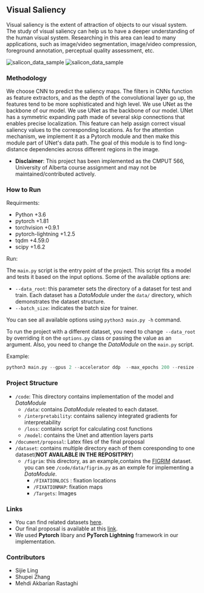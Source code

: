 ## Visual Saliency

Visual saliency is the extent of attraction of objects to our visual system. The study of visual saliency can help us to have a deeper understanding of the human visual system.  Researching in this area can lead to many applications, such as image/video segmentation, image/video compression, foreground annotation, perceptual quality assessment, etc.

![salicon_data_sample](https://github.com/Freddiechang/CMPUT566/blob/main/documents/proposal/imgs/example1_original.jpg=250x)
![salicon_data_sample](https://github.com/Freddiechang/CMPUT566/blob/main/documents/proposal/imgs/example1_saliency.jpg=250x)

### Methodology

We choose CNN to predict the saliency maps. The filters in CNNs function as feature extractors, and as the depth of the convolutional layer go up, the features tend to be more sophisticated and high level.
We use UNet as the backbone of our model. We use UNet as the backbone of our model. UNet has a symmetric expanding path made of several skip connections that enables precise localization. This feature can help assign correct visual saliency values to the corresponding locations. As for the attention mechanism, we implement it as a Pytorch module and then make this module part of UNet's data path. The goal of this module is to find long-distance dependencies across different regions in the image.

* **Disclaimer**: This project has been implemented as the CMPUT 566, University of Alberta course assignment and may not be maintained/contributed actively.

### How to Run

Requirments:

* Python +3.6
* pytorch +1.81
* torchvision +0.9.1
* pytorch-lightning +1.2.5
* tqdm +4.59.0
* scipy +1.6.2

Run:

The `main.py` script is the entry point of the project. This script fits a model and tests it based on the input options. Some of the available options are:

* `--data_root`: this parameter sets the directory of a dataset for test and train. Each dataset has a *DataModule* under the `data/` directory, which demonstrates the dataset structure.
* `--batch_size`: indicates the batch size for trainer.

You can see all available options using `python3 main.py -h` command.

To run the project with a different dataset, you need to change` --data_root` by overriding it on the `options.py` class or passing the value as an argument. Also, you need to change the *DataModule* on the `main.py` script.

Example:

```python
python3 main.py --gpus 2 --accelerator ddp  --max_epochs 200 --resize --log_every_n_steps 30
```



### Project Structure

* `/code`: This directory contains implementation of the model and *DataModule*
  * `/data`: contains *DataModule* releated to each dataset.
  * `/interpretability`: contains saliency integrated gradients for interpretability
  * `/loss`: contains script for calculating cost functions
  * `/model`: contains the Unet and attention layers parts 
* `/document/proposal`: Latex files of the final proposal
* `/dataset`: contains multiple directory each of them coresponding to one dataset(**NOT AVAILABLE IN THE REPOSITPRY**)
  * `/figrim`: this directory, as an example,contains the [FIGRIM](http://figrim.mit.edu/index_eyetracking.html) dataset. you can see `/code/data/figrim.py` as an exmple for implementing a *DataModule*.
    * `/FIXATIONLOCS` : fixation locations
    * `/FIXATIONMAP`: fixation maps
    * `/Targets`: Images 

### Links

* You can find related datasets [here](http://saliency.mit.edu/datasets.html).
* Our final proposal is available at this  [link](https://github.com/Freddiechang/CMPUT566/blob/main/documents/proposal/proposal.tex).
* We used **Pytorch** libary and **PyTorch Lightning** framework in our implementation.



### Contributors

* Sijie Ling
* Shupei Zhang
* Mehdi Akbarian Rastaghi

  
